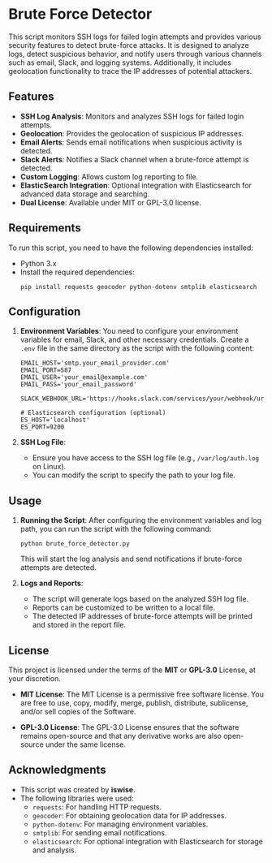 
# Brute Force Detector

This script monitors SSH logs for failed login attempts and provides various security features to detect brute-force attacks. It is designed to analyze logs, detect suspicious behavior, and notify users through various channels such as email, Slack, and logging systems. Additionally, it includes geolocation functionality to trace the IP addresses of potential attackers.

## Features

- **SSH Log Analysis**: Monitors and analyzes SSH logs for failed login attempts.
- **Geolocation**: Provides the geolocation of suspicious IP addresses.
- **Email Alerts**: Sends email notifications when suspicious activity is detected.
- **Slack Alerts**: Notifies a Slack channel when a brute-force attempt is detected.
- **Custom Logging**: Allows custom log reporting to file.
- **ElasticSearch Integration**: Optional integration with Elasticsearch for advanced data storage and searching.
- **Dual License**: Available under MIT or GPL-3.0 license.

## Requirements

To run this script, you need to have the following dependencies installed:

- Python 3.x
- Install the required dependencies:
  ```
  pip install requests geocoder python-dotenv smtplib elasticsearch
  ```

## Configuration

1. **Environment Variables**: 
   You need to configure your environment variables for email, Slack, and other necessary credentials. Create a `.env` file in the same directory as the script with the following content:
   ```
   EMAIL_HOST='smtp.your_email_provider.com'
   EMAIL_PORT=587
   EMAIL_USER='your_email@example.com'
   EMAIL_PASS='your_email_password'

   SLACK_WEBHOOK_URL='https://hooks.slack.com/services/your/webhook/url'

   # Elasticsearch configuration (optional)
   ES_HOST='localhost'
   ES_PORT=9200
   ```

2. **SSH Log File**:
   - Ensure you have access to the SSH log file (e.g., `/var/log/auth.log` on Linux).
   - You can modify the script to specify the path to your log file.

## Usage

1. **Running the Script**:
   After configuring the environment variables and log path, you can run the script with the following command:
   ```
   python brute_force_detector.py
   ```
   This will start the log analysis and send notifications if brute-force attempts are detected.

2. **Logs and Reports**:
   - The script will generate logs based on the analyzed SSH log file.
   - Reports can be customized to be written to a local file.
   - The detected IP addresses of brute-force attempts will be printed and stored in the report file.

## License

This project is licensed under the terms of the **MIT** or **GPL-3.0** License, at your discretion.

- **MIT License**:
  The MIT License is a permissive free software license. You are free to use, copy, modify, merge, publish, distribute, sublicense, and/or sell copies of the Software.

- **GPL-3.0 License**:
  The GPL-3.0 License ensures that the software remains open-source and that any derivative works are also open-source under the same license.

## Acknowledgments

- This script was created by **iswise**.
- The following libraries were used:
  - `requests`: For handling HTTP requests.
  - `geocoder`: For obtaining geolocation data for IP addresses.
  - `python-dotenv`: For managing environment variables.
  - `smtplib`: For sending email notifications.
  - `elasticsearch`: For optional integration with Elasticsearch for storage and analysis.
